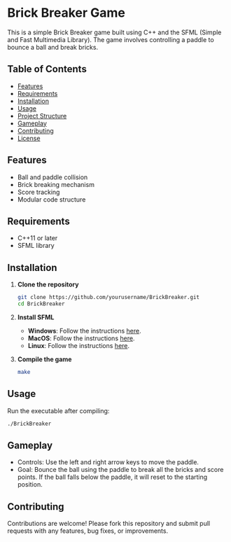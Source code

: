 # Brick Breaker Game

This is a simple Brick Breaker game built using C++ and the SFML (Simple and Fast Multimedia Library). The game involves controlling a paddle to bounce a ball and break bricks. 

## Table of Contents
- [Features](#features)
- [Requirements](#requirements)
- [Installation](#installation)
- [Usage](#usage)
- [Project Structure](#project-structure)
- [Gameplay](#gameplay)
- [Contributing](#contributing)
- [License](#license)

## Features
- Ball and paddle collision
- Brick breaking mechanism
- Score tracking
- Modular code structure

## Requirements
- C++11 or later
- SFML library

## Installation
1. **Clone the repository**
    ```sh
    git clone https://github.com/yourusername/BrickBreaker.git
    cd BrickBreaker
    ```

2. **Install SFML**
    - **Windows**: Follow the instructions [here](https://www.sfml-dev.org/tutorials/2.5/start-vc.php).
    - **MacOS**: Follow the instructions [here](https://www.sfml-dev.org/tutorials/2.5/start-osx.php).
    - **Linux**: Follow the instructions [here](https://www.sfml-dev.org/tutorials/2.5/start-linux.php).

3. **Compile the game**
    ```sh
    make
    ```

## Usage
Run the executable after compiling:
```sh
./BrickBreaker
```

## Gameplay
* Controls: Use the left and right arrow keys to move the paddle.
* Goal: Bounce the ball using the paddle to break all the bricks and score points. If the ball falls below the paddle, it will reset to the starting position.

## Contributing
Contributions are welcome! Please fork this repository and submit pull requests with any features, bug fixes, or improvements.

